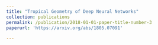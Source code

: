 ```yaml
---
title: "Tropical Geometry of Deep Neural Networks"
collection: publications
permalink: /publication/2018-01-01-paper-title-number-3
paperurl: 'https://arxiv.org/abs/1805.07091'

---
```

